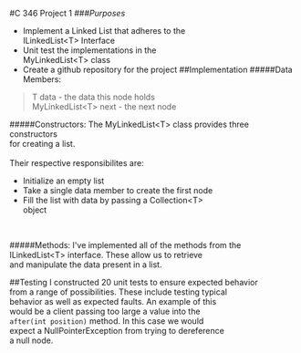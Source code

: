 #C 346 Project 1
###<i>Purposes</i>
- Implement a Linked List that adheres to the <br>
  ILinkedList\<T> Interface
- Unit test the implementations in the<br>
  MyLinkedList\<T> class
- Create a github repository for the project
##Implementation
#####Data Members:
> T data - the data this node holds<br>
> MyLinkedList\<T> next - the next node



#####Constructors:
The MyLinkedList\<T> class provides three constructors <br>
for creating a list. <br><br> Their respective responsibilites are:
- Initialize an empty list
- Take a single data member to create the first node
- Fill the list with data by passing a Collection\<T> <br>
  object
<br>

#####Methods:
I've implemented all of the methods from the <br>
ILinkedList\<T> interface. These allow us to retrieve <br>
and manipulate the data present in a list.

##Testing
I constructed 20 unit tests to ensure expected behavior <br>
from a range of possibilities. These include testing typical <br>
behavior as well as expected faults. An example of this <br>
would be a client passing too large a value into the <br>
```after(int position)``` method. In this case we would <br>
expect a NullPointerException from trying to dereference <br>
a null node.


